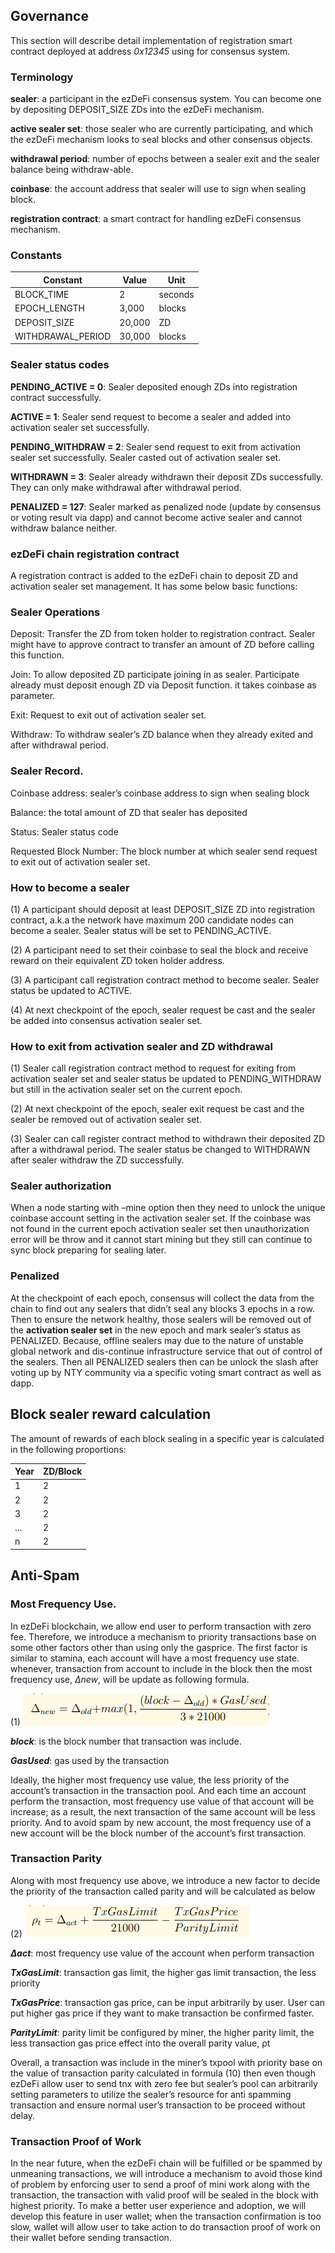 ## Governance

This section will describe detail implementation of registration smart contract deployed at address *0x12345* using for consensus system.

### Terminology

**sealer**: a participant in the ezDeFi consensus system. You can become one by depositing DEPOSIT_SIZE ZDs into the ezDeFi mechanism.

**active sealer set**: those sealer who are currently participating, and which the ezDeFi mechanism looks to seal blocks and other consensus objects.

**withdrawal period**: number of epochs between a sealer exit and the sealer balance being withdraw-able.

**coinbase**: the account address that sealer will use to sign when sealing block.

**registration contract**: a smart contract for handling ezDeFi consensus mechanism.

### Constants

|Constant| Value| Unit|
|----------|---------|----|
|BLOCK_TIME| 2 |seconds|
|EPOCH_LENGTH| 3,000| blocks|
|DEPOSIT_SIZE| 20,000 |ZD|
|WITHDRAWAL_PERIOD| 30,000| blocks|

### Sealer status codes

**PENDING_ACTIVE = 0**: Sealer
deposited enough ZDs into registration contract successfully.

**ACTIVE = 1**: Sealer send request to
become a sealer and added into activation sealer set successfully.

**PENDING_WITHDRAW = 2**:
Sealer send request to exit from activation sealer set successfully. Sealer casted out of activation sealer set.

**WITHDRAWN = 3**: Sealer already
withdrawn their deposit ZDs successfully. They can only make withdrawal after withdrawal period.

**PENALIZED = 127**: Sealer marked
as penalized node (update by consensus or voting result via dapp) and
cannot become active sealer and cannot withdraw balance neither.

### ezDeFi chain registration contract

A registration contract is added to the ezDeFi
chain to deposit ZD and activation sealer
set management. It has some below basic
functions:

### Sealer Operations

Deposit: Transfer the ZD from token holder to registration contract.
Sealer might have to approve contract to transfer an amount of ZD
before calling this function.

Join: To allow deposited ZD participate joining in as sealer. Participate already must deposit enough
ZD via Deposit function. it takes
coinbase as parameter.

Exit: Request to exit out of activation
sealer set.

Withdraw: To withdraw sealer’s ZD
balance when they already exited
and after withdrawal period.

### Sealer Record.

Coinbase address: sealer’s coinbase
address to sign when sealing block

Balance: the total amount of ZD
that sealer has deposited

Status: Sealer status code

Requested Block Number: The
block number at which sealer send
request to exit out of activation
sealer set.

### How to become a sealer

(1) A participant should deposit at least
DEPOSIT_SIZE ZD into registration contract, a.k.a the network have
maximum 200 candidate nodes can
become a sealer. Sealer status will
be set to PENDING_ACTIVE.

(2) A participant need to set their coinbase to seal the block and receive reward on their equivalent ZD token
holder address.

(3) A participant call registration contract method to become sealer.
Sealer status be updated to ACTIVE.

(4) At next checkpoint of the epoch,
sealer request be cast and the sealer
be added into consensus activation
sealer set.

### How to exit from activation sealer and ZD withdrawal

(1) Sealer call registration contract
method to request for exiting
from activation sealer set and
sealer status be updated to PENDING_WITHDRAW but still in the
activation sealer set on the current
epoch.

(2) At next checkpoint of the epoch,
sealer exit request be cast and the
sealer be removed out of activation
sealer set.

(3) Sealer can call register contract
method to withdrawn their deposited ZD after a withdrawal period. The sealer status be changed to
WITHDRAWN after sealer withdraw
the ZD successfully.

### Sealer authorization

When a node
starting with –mine option then they need
to unlock the unique coinbase account setting in the activation sealer set. If the coinbase was not found in the current epoch activation sealer set then unauthorization
error will be throw and it cannot start mining but they still can continue to sync block
preparing for sealing later.

### Penalized 

At the checkpoint of each
epoch, consensus will collect the data from
the chain to find out any sealers that didn’t
seal any blocks 3 epochs in a row. Then
to ensure the network healthy, those sealers will be removed out of the **activation sealer set** in the new epoch and mark
sealer’s status as PENALIZED. Because, offline sealers may due to the nature of unstable global network and dis-continue infrastructure service that out of control of the
sealers. Then all PENALIZED sealers then
can be unlock the slash after voting up by
NTY community via a specific voting smart
contract as well as dapp.

## Block sealer reward calculation

[//]: # (Reward will be added immediately into sealer’s account balance after sealing ablock. The reward for a block is equalto the number of rewards per year dividedby **15,768,000**, the expected number of block within one year) 

The amount of
rewards of each block sealing in a specific
year is calculated in the following proportions:

|Year|  ZD/Block |
|----|--------|
|1 |2| 
|2| 2 |
|3| 2 |
|...| 2|
|n |2|

## Anti-Spam

### Most Frequency Use. 

In ezDeFi
blockchain, we allow end user to perform
transaction with zero fee. Therefore, we
introduce a mechanism to priority transactions base on some other factors other than
using only the gasprice. The first factor is
similar to stamina, each account will have
a most frequency use state. whenever,
transaction from account to include in the
block then the most frequency use, *∆new*,
will be update as following formula.

(1)
![Governance formula #1](../../img/tech-governance1.png "Governance Formula #1")

***block***: is the block number that transaction was include.

***GasUsed***: gas used by the transaction

Ideally, the higher most frequency use
value, the less priority of the account’s transaction in the transaction pool. And each
time an account perform the transaction,
most frequency use value of that account
will be increase; as a result, the next transaction of the same account will be less priority. And to avoid spam by new account, the
most frequency use of a new account will
be the block number of the account’s first
transaction.

### Transaction Parity 

Along with
most frequency use above, we introduce
a new factor to decide the priority of the
transaction called parity and will be calculated as below

(2) 
![Governance formula #2](../../img/tech-governance2.png "Governance formula #2")

***∆act***: most frequency use value of
the account when perform transaction

***TxGasLimit***: transaction gas limit,
the higher gas limit transaction, the
less priority

***TxGasPrice***: transaction gas price,
can be input arbitrarily by user.
User can put higher gas price if they
want to make transaction be confirmed faster.

***ParityLimit***: parity limit be configured by miner, the higher parity
limit, the less transaction gas price effect into the overall parity value, ρt

Overall, a transaction was include in the
miner’s txpool with priority base on the
value of transaction parity calculated in formula (10) then even though ezDeFi allow
user to send tnx with zero fee but sealer’s
pool can arbitrarily setting parameters to
utilize the sealer’s resource for anti spamming transaction and ensure normal user’s
transaction to be proceed without delay.

### Transaction Proof of Work

In the
near future, when the ezDeFi chain will be
fulfilled or be spammed by unmeaning transactions, we will introduce a mechanism to
avoid those kind of problem by enforcing
user to send a proof of mini work along with
the transaction, the transaction with valid
proof will be sealed in the block with highest
priority. To make a better user experience
and adoption, we will develop this feature
in user wallet; when the transaction confirmation is too slow, wallet will allow user to
take action to do transaction proof of work
on their wallet before sending transaction.